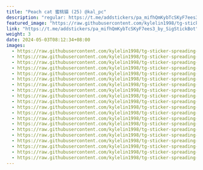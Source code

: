 ```yaml
---
title: "Peach cat 蜜桃貓 (25) @kal_pc"
description: "regular: https://t.me/addstickers/pa_mifhQmKybTcSKyF7ees3_by_SigStickBot"
featured_image: "https://raw.githubusercontent.com/kylelin1998/tg-sticker-spreading-worldwide-images/main/img/f3735376-ddea-465d-b22f-e4e8fb6a5475.jpg"
link: "https://t.me/addstickers/pa_mifhQmKybTcSKyF7ees3_by_SigStickBot"
weight: 3
date: 2024-05-03T08:12:34+08:00
images:
  - https://raw.githubusercontent.com/kylelin1998/tg-sticker-spreading-worldwide-images/main/img/f3735376-ddea-465d-b22f-e4e8fb6a5475.jpg
  - https://raw.githubusercontent.com/kylelin1998/tg-sticker-spreading-worldwide-images/main/img/25684ce6-2836-4a34-ada4-dd1702339146.jpg
  - https://raw.githubusercontent.com/kylelin1998/tg-sticker-spreading-worldwide-images/main/img/4dd9802b-f382-415f-adec-0965d87fa237.jpg
  - https://raw.githubusercontent.com/kylelin1998/tg-sticker-spreading-worldwide-images/main/img/3dc594f2-47bf-4fe9-a320-bb430e2c5bef.jpg
  - https://raw.githubusercontent.com/kylelin1998/tg-sticker-spreading-worldwide-images/main/img/7bf5405d-0e8d-432f-aaa1-9dcda35d5e04.jpg
  - https://raw.githubusercontent.com/kylelin1998/tg-sticker-spreading-worldwide-images/main/img/a69eca5f-ab6e-475c-bb47-7732ecb918d0.jpg
  - https://raw.githubusercontent.com/kylelin1998/tg-sticker-spreading-worldwide-images/main/img/d72b5184-66d7-45a4-92a2-907b9031955c.jpg
  - https://raw.githubusercontent.com/kylelin1998/tg-sticker-spreading-worldwide-images/main/img/e4a6ef38-566e-4ba0-a091-cd2f27a3f677.jpg
  - https://raw.githubusercontent.com/kylelin1998/tg-sticker-spreading-worldwide-images/main/img/50469ad9-ebb0-439e-a1ac-7069b80029dc.jpg
  - https://raw.githubusercontent.com/kylelin1998/tg-sticker-spreading-worldwide-images/main/img/00d1bde1-5b5a-4255-bc62-77324f936918.jpg
  - https://raw.githubusercontent.com/kylelin1998/tg-sticker-spreading-worldwide-images/main/img/64517396-9ca2-4ec0-b225-f7df37603ad8.jpg
  - https://raw.githubusercontent.com/kylelin1998/tg-sticker-spreading-worldwide-images/main/img/13736637-ed9b-4cdc-b79f-70660d4afcb0.jpg
  - https://raw.githubusercontent.com/kylelin1998/tg-sticker-spreading-worldwide-images/main/img/7c5a76a4-ab5e-4345-83c7-a4c45b22be0c.jpg
  - https://raw.githubusercontent.com/kylelin1998/tg-sticker-spreading-worldwide-images/main/img/0ac0bb70-55cd-40e4-aefb-8cdb013ea04e.jpg
  - https://raw.githubusercontent.com/kylelin1998/tg-sticker-spreading-worldwide-images/main/img/660a68c3-cd33-4eff-a99c-5ee456939e35.jpg
  - https://raw.githubusercontent.com/kylelin1998/tg-sticker-spreading-worldwide-images/main/img/480d4c28-78cb-44e6-9bfb-8f2eb2c3e3a1.jpg
  - https://raw.githubusercontent.com/kylelin1998/tg-sticker-spreading-worldwide-images/main/img/d94ce3d9-aaeb-442b-a9de-be178824627a.jpg
  - https://raw.githubusercontent.com/kylelin1998/tg-sticker-spreading-worldwide-images/main/img/c89fd962-08af-432a-9512-4a6a7997703b.jpg
  - https://raw.githubusercontent.com/kylelin1998/tg-sticker-spreading-worldwide-images/main/img/4d86dacd-48f0-4c57-b2da-cc5c24e6db6c.jpg
  - https://raw.githubusercontent.com/kylelin1998/tg-sticker-spreading-worldwide-images/main/img/1cfd4216-194a-410a-aebe-8072759f3c8b.jpg
---
```

